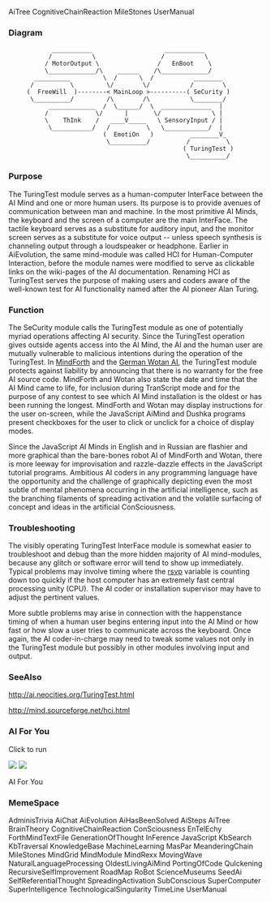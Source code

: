 AiTree CognitiveChainReaction MileStones UserManual

### Diagram ###

```
            ___________                    ___________           
           /           \                  /           \          
          / MotorOutput \                /   EnBoot    \         
          \_____________/\    ______    /\_____________/
       __________         \  /      \  /           ________
      /          \         \/        \/           /        \
     (  FreeWill  )--------< MainLoop >----------( SeCurity )
      \__________/         /\        /\           \________/
           _____________  /  \______/  \  ______________  |
          /             \/      |       \/              \ |
          \    ThInk    /   ____V_____   \ SensoryInput / |
           \___________/   /          \   \____________/  |
                          (  EmotiOn   )          ________V_
                           \__________/          /          \
                                                ( TuringTest )
                                                 \__________/
```

### Purpose ###

The TuringTest module serves as a human-computer InterFace between the AI Mind and one or more human users. Its purpose is to provide avenues of communication between man and machine. In the most primitive AI Minds, the keyboard and the screen of a computer are the main InterFace. The tactile keyboard serves as a substitute for auditory input, and the monitor screen serves as a substitute for voice output -- unless speech synthesis is channeling output through a loudspeaker or headphone.
Earlier in AiEvolution, the same mind-module was called HCI for Human-Computer Interaction, before the module names were modified to serve as clickable links on the wiki-pages of the AI documentation. Renaming HCI as TuringTest serves the purpose of making users and coders aware of the well-known test for AI functionality named after the AI pioneer Alan Turing.

### Function ###

The SeCurity module calls the TuringTest module as one of potentially myriad operations affecting AI security. Since the TuringTest operation gives outside agents access into the AI Mind, the AI and the human user are mutually vulnerable to malicious intentions during the operation of the TuringTest. In [MindForth](http://www.nlg-wiki.org/systems/Mind.Forth) and the [German Wotan AI](http://www.amazon.com/dp/B00GX2B8F0), the TuringTest module protects against liability by announcing that there is no warranty for the free AI source code. MindForth and Wotan also state the date and time that the AI Mind came to life, for inclusion during TranScript mode and for the purpose of any contest to see which AI Mind installation is the oldest or has been running the longest. MindForth and Wotan may display instructions for the user on-screen, while the JavaScript AiMind and Dushka programs present checkboxes for the user to click or unclick for a choice of display modes.

Since the JavaScript AI Minds in English and in Russian are flashier and more graphical than the bare-bones robot AI of MindForth and Wotan, there is more leeway for improvisation and razzle-dazzle effects in the JavaScript tutorial programs. Ambitious AI coders in any programming language have the opportunity and the challenge of graphically depicting even the most subtle of mental phenomena occurring in the artificial intelligence, such as the branching filaments of spreading activation and the volatile surfacing of concept and ideas in the artificial ConSciousness.

### Troubleshooting ###

The visibly operating TuringTest InterFace module is somewhat easier to troubleshoot and debug than the more hidden majority of AI mind-modules, because any glitch or software error will tend to show up immediately. Typical problems may involve timing where the [rsvp](http://code.google.com/p/mindforth/wiki/var#rsvp) variable is counting down too quickly if the host computer has an extremely fast central processing unity (CPU). The AI coder or installation supervisor may have to adjust the pertinent values.

More subtle problems may arise in connection with the happenstance timing of when a human user begins entering input into the AI Mind or how fast or how slow a user tries to communicate across the keyboard. Once again, the AI coder-in-charge may need to tweak some values not only in the TuringTest module but possibly in other modules involving input and output.

### SeeAlso ###

http://ai.neocities.org/TuringTest.html

http://mind.sourceforge.net/hci.html

### AI For You ###

Click to run

[![](http://farm1.static.flickr.com/51/179758367_f283f0d6e0_s.jpg)](http://ai.neocities.org/AiMind.html) [![](http://ecx.images-amazon.com/images/I/419aG1Q4I9L._SL75_.jpg)](http://www.amazon.com/dp/B00FKJY1WY)

AI For You

### MemeSpace ###

AdminisTrivia AiChat AiEvolution AiHasBeenSolved AiSteps AiTree BrainTheory CognitiveChainReaction ConSciousness EnTelEchy ForthMindTextFile GenerationOfThought InFerence JavaScript KbSearch KbTraversal KnowledgeBase MachineLearning MasPar MeanderingChain MileStones MindGrid MindModule MindRexx MovingWave NaturalLanguageProcessing OldestLivingAiMind PortingOfCode QuIckening RecursiveSelfImprovement RoadMap RoBot ScienceMuseums SeedAi SelfReferentialThought SpreadingActivation SubConscious SuperComputer SuperIntelligence TechnologicalSingularity TimeLine UserManual
